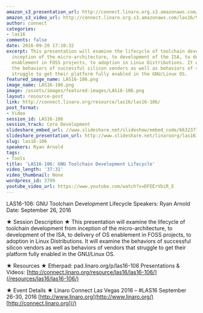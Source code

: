 ```yaml
---
amazon_s3_presentation_url: http://connect.linaro.org.s3.amazonaws.com/las16/Presentations/Monday/LAS16-106%20-%20GNU%20Toolchain%20Development%20Lifecycle.pptx
amazon_s3_video_url: http://connect.linaro.org.s3.amazonaws.com/las16/Videos/Monday/LAS16-106%20GNU%20Toolchain%20Development%20Lifecycle.mp4
author: connect
categories:
- las16
comments: false
date: 2016-09-20 17:10:32
excerpt: This presentation will examine the lifecycle of toolchain development from
  inception of the micro-architecture, to development of the ISA, to delivery of OS
  enablement in FOSS projects, to adoption in Linux Distributions. It will examine
  the behaviors of successful silicon vendors as well as behaviors of vendors that
  struggle to get their platform fully enabled in the GNU/Linux OS.
featured_image_name: LAS16-106.png
image_name: LAS16-106.png
image: /assets/images/featured-images/LAS16-106.png
layout: resource-post
link: http://connect.linaro.org/resource/las16/las16-106/
post_format:
- Video
session_id: LAS16-106
session_track: Core Development
slideshare_embed_url: //www.slideshare.net/slideshow/embed_code/66323771
slideshare_presentation_url: http://www.slideshare.net/linaroorg/las16106-gnu-toolchain-development-lifecycle
slug: las16-106
speakers: Ryan Arnold
tags:
- Tools
title: 'LAS16-106: GNU Toolchain Development Lifecycle'
video_length: '37:31'
video_thumbnail: None
wordpress_id: 3799
youtube_video_url: https://www.youtube.com/watch?v=DFEErVbiR_E
---
```


LAS16-106: GNU Toolchain Development Lifecycle
Speakers: Ryan Arnold
Date: September 26, 2016

★ Session Description ★
This presentation will examine the lifecycle of toolchain development from inception of the micro-architecture, to development of the ISA, to delivery of OS enablement in FOSS projects, to adoption in Linux Distributions. It will examine the behaviors of successful silicon vendors as well as behaviors of vendors that struggle to get their platform fully enabled in the GNU/Linux OS.

★ Resources ★
Etherpad: pad.linaro.org/p/las16-106
Presentations & Videos: [http://connect.linaro.org/resource/las16/las16-106/](/resources/las16/las16-106/)

★ Event Details ★
Linaro Connect Las Vegas 2016 – #LAS16
September 26-30, 2016
[http://www.linaro.org](http://www.linaro.org/)
[http://connect.linaro.org](/)
